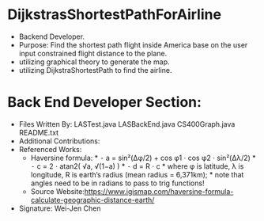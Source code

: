 # DijkstrasShortestPathForAirline
* Backend Developer.
* Purpose: Find the shortest path flight inside America base on the user input constrained flight distance to the plane.
* utilizing graphical theory to generate the map.
* utilizing DijkstraShortestPath to find the airline.

# Back End Developer Section: 
* Files Written By: LASTest.java LASBackEnd.java CS400Graph.java README.txt
* Additional Contributions:
* Referenced Works: 
    * Haversine formula: 
            * ⁃	a = sin²(Δφ/2) + cos φ1 ⋅ cos φ2 ⋅ sin²(Δλ/2)
            * ⁃	c = 2 ⋅ atan2( √a, √(1−a) )
            * ⁃	d = R ⋅ c
            * where φ is latitude, λ is longitude, R is earth’s radius (mean radius = 6,371km);
            * note that angles need to be in radians to pass to trig functions!
    * Source Website:https://www.igismap.com/haversine-formula-calculate-geographic-distance-earth/
* Signature: Wei-Jen Chen
